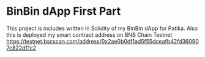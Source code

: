 # BinBin dApp First Part

This project is includes written in Solidity of my BinBin dApp for Patika.
Also this is deployed my smart contract address on BNB Chain Testnet https://testnet.bscscan.com/address/0x2ae0b0df1ad5f55dceafb42fd360907c822d11c2
